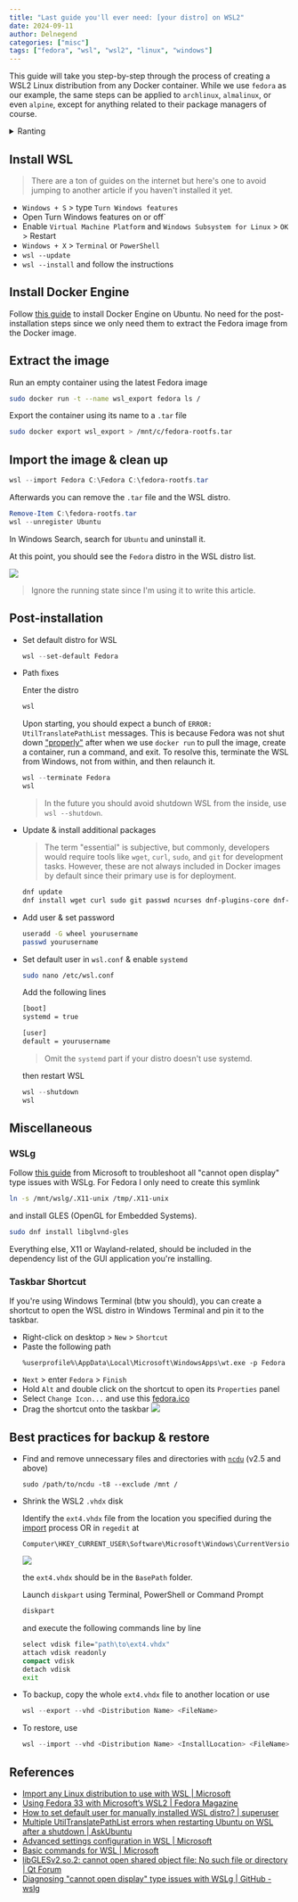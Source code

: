 ```yaml
---
title: "Last guide you'll ever need: [your distro] on WSL2"
date: 2024-09-11
author: Delnegend
categories: ["misc"]
tags: ["fedora", "wsl", "wsl2", "linux", "windows"]
---
```


This guide will take you step-by-step through the process of creating a WSL2 Linux distribution from any Docker container. While we use `fedora` as our example, the same steps can be applied to `archlinux`, `almalinux`, or even `alpine`, except for anything related to their package managers of course.

<details>
<summary>Ranting</summary>

I've been using Ubuntu on WSL and Ubuntu Server on my server for years. At the time of writing, Canonical has released Ubuntu 24.04 LTS with many updates, especially in the toolchains. However, it feels bloated to me; I prefer something minimal and stable, but this isn't enough reason for me to switch distributions yet. A few days ago, I SSHed into my server and ran a regular `sudo apt update`, but I encountered a warning about a conflicting update. It suggested I run `apt --fix-broken install`, which I did, and it broke many system packages.

I still wanted to use Ubuntu Server, so I downloaded the latest installation image, only to find that my server doesn't work with the GRUB bootloader. It works to boot installed Linux, but not when booting the Linux installation image, so I had to use Syslinux. Since Ubuntu 22, they switched to GRUB for the installation image, so I opted for version 20. However, for some reason, it couldn't resolve the IP address for some repositories when installing additional packages, and that was the last straw for me.

Considering my server's use case, where I only need to run containers and want to avoid regular maintenance, I need the host distribution to be as stable as possible, widely adopted, and as "upstream" as possible. My options were Debian, Fedora, and Arch. The latter two were out of the question since Fedora releases a new version every six months, and Arch is a rolling release. Debian, on the other hand, releases every three years, and the previous release has an additional two years of LTS, so I went with Debian. It turns out Debian allows you to choose your desktop environment during the installation process and whether you want an SSH server. I chose not to install a DE and to install the SSH server, and after completion, it worked just like Ubuntu Server did years ago.

As for WSL, even though it still works perfectly fine, version 24 and all the toolchain updates feel bloated, so I decided to switch to another distribution. Debian is on the official support list when I run `wsl -l -o`, but since this is my development environment, I prefer something more up-to-date and doesn't break when I do an update, so Fedora was my final decision.

Fedora Remix requires me to wait for their fork to upgrade before I can proceed with my own upgrade whenever a new release is available. It turns out that WSL functions similarly to a container, allowing the use of any image as a WSL distro. However, the process was not seamless, which is the reason for the existence of this article.
</details>

## Install WSL

> There are a ton of guides on the internet but here's one to avoid jumping to another article if you haven't installed it yet.

- `Windows + S` > type `Turn Windows features`
- Open Turn Windows features on or off`
- Enable `Virtual Machine Platform` and `Windows Subsystem for Linux` > `OK` > Restart
- `Windows + X` > `Terminal` or `PowerShell`
- `wsl --update`
- `wsl --install` and follow the instructions

## Install Docker Engine

Follow [this guide](https://docs.docker.com/engine/install/ubuntu/) to install Docker Engine on Ubuntu. No need for the post-installation steps since we only need them to extract the Fedora image from the Docker image.

## Extract the image

Run an empty container using the latest Fedora image
```bash
sudo docker run -t --name wsl_export fedora ls /
```

Export the container using its name to a `.tar` file
```bash
sudo docker export wsl_export > /mnt/c/fedora-rootfs.tar
```

## Import the image & clean up

```powershell
wsl --import Fedora C:\Fedora C:\fedora-rootfs.tar
```

Afterwards you can remove the `.tar` file and the WSL distro.

```powershell
Remove-Item C:\fedora-rootfs.tar
wsl --unregister Ubuntu
```

In Windows Search, search for `Ubuntu` and uninstall it.

At this point, you should see the `Fedora` distro in the WSL distro list.

![](./any-distro-on-wsl/wsl-list-distro.png)

> Ignore the running state since I'm using it to write this article.

## Post-installation

- Set default distro for WSL
    ```powershell
    wsl --set-default Fedora
    ```

- Path fixes

    Enter the distro
    ```powershell
    wsl
    ```

    Upon starting, you should expect a bunch of `ERROR: UtilTranslatePathList` messages. This is because Fedora was not shut down ["properly"](https://askubuntu.com/a/1442829) after when we use `docker run` to pull the image, create a container, run a command, and exit. To resolve this, terminate the WSL from Windows, not from within, and then relaunch it.
    ```powershell
    wsl --terminate Fedora
    wsl
    ```
    > In the future you should avoid shutdown WSL from the inside, use `wsl --shutdown`.

- Update & install additional packages
    > The term "essential" is subjective, but commonly, developers would require tools like `wget`, `curl`, `sudo`, and `git` for development tasks. However, these are not always included in Docker images by default since their primary use is for deployment.
    ```bash
    dnf update
    dnf install wget curl sudo git passwd ncurses dnf-plugins-core dnf-utils findutils nano
    ```

-   Add user & set password
    ```bash
    useradd -G wheel yourusername
    passwd yourusername
    ```

- Set default user in `wsl.conf` & enable `systemd`
    ```bash
    sudo nano /etc/wsl.conf
    ```

    Add the following lines
    ```bash
    [boot]
    systemd = true

    [user]
    default = yourusername
    ```
    > Omit the `systemd` part if your distro doesn't use systemd.

    then restart WSL
    ```powershell
    wsl --shutdown
    wsl
    ```

## Miscellaneous
### WSLg
Follow [this guide](https://github.com/microsoft/wslg/wiki/Diagnosing-%22cannot-open-display%22-type-issues-with-WSLg) from Microsoft to troubleshoot all "cannot open display" type issues with WSLg. For Fedora I only need to create this symlink
```bash
ln -s /mnt/wslg/.X11-unix /tmp/.X11-unix
```
and install GLES (OpenGL for Embedded Systems).
```bash
sudo dnf install libglvnd-gles
```
Everything else, X11 or Wayland-related, should be included in the dependency list of the GUI application you're installing.

### Taskbar Shortcut
If you're using Windows Terminal (btw you should), you can create a shortcut to open the WSL distro in Windows Terminal and pin it to the taskbar.
- Right-click on desktop > `New` > `Shortcut`
- Paste the following path
    ```
    %userprofile%\AppData\Local\Microsoft\WindowsApps\wt.exe -p Fedora
    ```
- `Next` > enter `Fedora` > `Finish`
- Hold `Alt` and double click on the shortcut to open its `Properties` panel
- Select `Change Icon...` and use this <a href="./any-distro-on-wsl/fedora.ico" download>fedora.ico</a>
- Drag the shortcut onto the taskbar
    ![](./any-distro-on-wsl/taskbar-shortcut.png)

## Best practices for backup & restore
- Find and remove unnecessary files and directories with [`ncdu`](https://dev.yorhel.nl/ncdu) (v2.5 and above)
    ```
    sudo /path/to/ncdu -t8 --exclude /mnt /
    ```

- Shrink the WSL2 `.vhdx` disk

    Identify the `ext4.vhdx` file from the location you specified during the [import](#import-the-image-clean-up) process OR in `regedit` at
    ```
    Computer\HKEY_CURRENT_USER\Software\Microsoft\Windows\CurrentVersion\Lxss\
    ```
    ![](./any-distro-on-wsl/check-vhdx-path.png)

    the `ext4.vhdx` should be in the `BasePath` folder.

    Launch `diskpart` using Terminal, PowerShell or Command Prompt
    ```cmd
    diskpart
    ```
    and execute the following commands line by line
    ```cmd
    select vdisk file="path\to\ext4.vhdx"
    attach vdisk readonly
    compact vdisk
    detach vdisk
    exit
    ```

- To backup, copy the whole `ext4.vhdx` file to another location or use
    ```PowerShell
    wsl --export --vhd <Distribution Name> <FileName>
    ```

- To restore, use
    ```PowerShell
    wsl --import --vhd <Distribution Name> <InstallLocation> <FileName>
    ```

## References
- [Import any Linux distribution to use with WSL | Microsoft](https://learn.microsoft.com/en-us/windows/wsl/use-custom-distro)
- [Using Fedora 33 with Microsoft’s WSL2 | Fedora Magazine](https://fedoramagazine.org/wsl-fedora-33/)
- [How to set default user for manually installed WSL distro? | superuser](https://superuser.com/a/1566031)
- [Multiple UtilTranslatePathList errors when restarting Ubuntu on WSL after a shutdown | AskUbuntu](https://askubuntu.com/a/1442829)
- [Advanced settings configuration in WSL | Microsoft](https://learn.microsoft.com/en-us/windows/wsl/wsl-config)
- [Basic commands for WSL | Microsoft](https://learn.microsoft.com/en-us/windows/wsl/basic-commands)
- [libGLESv2.so.2: cannot open shared object file: No such file or directory | Qt Forum](https://forum.qt.io/topic/137040/libglesv2-so-2-cannot-open-shared-object-file-no-such-file-or-directory)
- [Diagnosing "cannot open display" type issues with WSLg | GitHub - wslg](https://github.com/microsoft/wslg/wiki/Diagnosing-%22cannot-open-display%22-type-issues-with-WSLg)

<style>
main img {
    @apply rounded-lg;
}
</style>